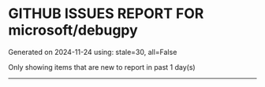 
# GITHUB ISSUES REPORT FOR microsoft/debugpy


Generated on 2024-11-24 using: stale=30, all=False


Only showing items that are new to report in past 1 day(s)


---




















